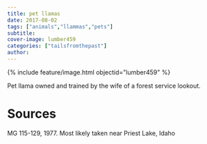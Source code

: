 ```yaml
---
title: pet llamas
date: 2017-08-02
tags: ["animals","llammas","pets"]
subtitle: 
cover-image: lumber459
categories: ["tailsfromthepast"]
author:
---
```


{% include feature/image.html objectid="lumber459" %}

Pet llama owned and trained by the wife of a forest service lookout. 

# Sources

MG 115-129, 1977. Most likely taken near Priest Lake, Idaho

